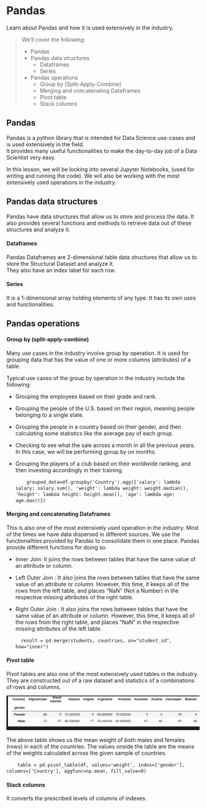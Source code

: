 # Pandas

Learn about Pandas and how it is used extensively in the industry.

> We'll cover the following:
>
> - Pandas
> - Pandas data structures
>   - Dataframes
>   - Series
> - Pandas operations
>   - Group by (Split-Apply-Combine)
>   - Merging and concatenating Dataframes
>   - Pivot table
>   - Stack columns

## Pandas

Pandas is a python library that is intended for Data Science use-cases and is used extensively in the field.  
 It provides many useful functionalities to make the day-to-day job of a Data Scientist very easy.

In this lesson, we will be looking into several Jupyter Notebooks, (used for writing and running the code). We will also be working with the most extensively used operations in the industry.

## Pandas data structures

Pandas have data structures that allow us to store and process the data. It also provides several functions and methods to retrieve data out of these structures and analyze it.

#### Dataframes

Pandas Dataframes are 2-dimensional table data structures that allow us to store the Structural Dataset and analyze it.  
 They also have an index label for each row.

#### Series

It is a 1-dimensional array holding elements of any type. It has its own uses and functionalities.

## Pandas operations

#### Group by (split-apply-combine)

Many use cases in the industry involve group by operation. It is used for grouping data that has the value of one or more columns (attributes) of a table.

Typical use cases of the group by operation in the industry include the following:

- Grouping the employees based on their grade and rank.
- Grouping the people of the U.S. based on their region, meaning people belonging to a single state.
- Grouping the people in a country based on their gender, and then calculating some statistics like the average pay of each group.
- Checking to see what the sale across a month in all the previous years.  
   In this case, we will be performing gorup by on months.
- Grouping the players of a club based on their worldwide ranking, and then investing accordingly in their training.

          grouped_data=df.groupby('Country').agg({'salary': lambda salary: salary.sum(), 'weight': lambda weight: weight.median(), 'height': lambda height: height.mean(), 'age': lambda age: age.max()})

#### Merging and concatenating Dataframes

This is also one of the most extensively used operation in the industry. Most of the times we have data dispersed in different sources. We use the functionalities provided by Pandas to consolidate them in one place. Pandas provide different functions for doing so.

- Inner Join: It joins the rows between tables that have the same value of an attribute or column.
- Left Outer Join : It also joins the rows between tables that have the same value of an attribute or column. However, this time, it keeps all of the rows from the left table, and places “NaN” (Not a Number) in the respective missing attributes of the right table.
- Right Outer Join : It also joins the rows between tables that have the same value of an attribute or column. However, this time, it keeps all of the rows from the right table, and places “NaN” in the respective missing attributes of the left table.

        result = pd.merge(students, countries, on="student_id", how="inner")

#### Pivot table

Pivot tables are also one of the most extensively used tables in the industry. They are constructed out of a raw dataset and statistics of a combinations of rows and columns.

![pivot table](./10-1-pandas-pivot-table.png)

The above table shows us the mean weight of both males and females (rows) in each of the countries. The values onside the table are the means of the weights calculated across the given sample of countries.

        table = pd.pivot_table(df, values='weight', index=['gender'], columns=['Country'], aggfunc=np.mean, fill_value=0)

#### Stack columns

It converts the prescribed levels of columns of indexes.
